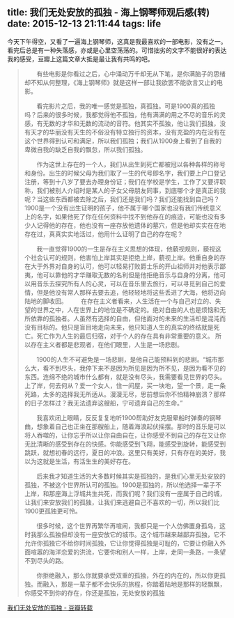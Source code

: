 title: 我们无处安放的孤独 - 海上钢琴师观后感(转)
date: 2015-12-13 21:11:44
tags: life
---

今天下午得空，又看了一遍海上钢琴师，这真是我最喜欢的一部电影，没有之一。看完后总是有一种失落感，亦或是心里空荡荡的。可惜拙劣的文字不能很好的表达我的感受，豆瓣上这篇文章大抵是最让我有共鸣的吧。

> &#160; &#160; &#160; &#160;有些电影是你看过之后，心中涌动万千却无从下笔，是你满脑子的思绪却不知从何整理，《海上钢琴师》就是这样一部让我欲罢不能欲言又止的电影。
> 
> &#160; &#160; &#160; &#160;看完影片之后，我的唯一感觉是孤独，真孤独。可是1900真的孤独吗？后来的很多时候，我都觉得他不孤独，他有满满的用之不尽的音乐的灵感，有无数的才华和无数的流动的音符。他其实不孤独，他让我们孤独，没有天才的华丽没有天生的不俗没有特立独行的资本，没有充盈的内在没有在这个世界得到认可和满足，所以我们孤独；我们从1900身上看到了自我的卑微自我的缺乏自我的飘忽，所以我们孤独。
> 
> &#160; &#160; &#160; &#160;作为这世上存在的一个人，我们从出生到死亡都被冠以各种各样的称号和身份。出生的时候父母为我们取了一生的代号即名字，我们要上户口登记注册，等到十八岁了要去办理身份证；我们在学校是学生，工作了又要评职称，我们被别人介绍时是某人的子女父母朋友同事，到底哪个才是真正的我呢？当这些东西都被去除之后，我们还是我们吗？我们还能找到自己吗？1900是一个没有出生证明的孩子，他不属于哪个国家也没有我们传统意义上的名字，如果他死了你在任何资料中找不到他存在的痕迹，可能也没有多少人记得他的存在，他也没有一座存放他遗体的墓穴，但是他却实实在在地存在过，真真实实地活过，他用什么证明了自己的存在呢？
> 
> &#160; &#160; &#160; &#160;我一直觉得1900的一生是存在主义思想的体现，他藐视规则，藐视这个社会认可的规则，他害怕上岸其实是拒绝上岸，藐视上岸。他重自身的存在大于外界对自身的认可，他可以轻易打败爵士乐的开山祖师并对他表示鄙夷，他可以靠他的才华赚取无数的名利但是他拒绝音乐与自身的分离，他可以用音乐去探究所有人的心灵，可以在音乐里去旅行，可以寻觅到自己的爱情，但是他没有常人那样去要去追，他轻轻地将这些丢进了大海，他将迈向陆地的脚收回。
> &#160; &#160; &#160; &#160;在存在主义者看来，人生活在一个与自己对立的、失望的世界之中，人在世界上的地位是不确定的。绝对自由的人也是烦恼和无所依靠的孤独者。人虽然有选择的自由，但他面对的未来的生活却是混沌而没有目标的。他只是盲目地走向未来，他只知道人生的真实的终结就是死亡。死亡作为人生的最后归宿，对于个人的存在具有非常重要的意义。 所以存在主义者都是悲观者，在他们眼里，人生是一场悲剧。
> 
> &#160; &#160; &#160; &#160;1900的人生不可避免是一场悲剧，是他自己能预料到的悲剧。“城市那么大，看不到尽头，我停下来不是因为所见是因为所不见，是因为看不见的东西。连绵不绝的城市什么都有，就是没有尽头，我需要看见世界的尽头。上了岸，何去何从？爱一个女人，住一间屋，买一块地，望一个景，走一条死路，太多的选择我无所适从。漫漫无尽，思前想后你不怕精神崩溃？那样的日子怎样过？我无法遗弃这艘船，宁可遗弃自己的生命。”
> 
> &#160; &#160; &#160; &#160;我喜欢闭上眼睛，反反复复地听1900帮助好友克服晕船时弹奏的钢琴曲，想象着自己也正坐在那艘船上，随着海浪起伏摇摆。那时的音乐是可以将人吞噬的，让你忘乎所以让你自由自在，让你感受不到自己的存在又让你无比清晰的感受到存在的快感。你能感受到飞翔，能感受到旋转，能感受到跳跃，就想初春的远行，夏日的冲浪。这里只有美好，只有存在的美好，我以为这就是生活，有活生生的美好存在。
> 
> &#160; &#160; &#160; &#160;后来我才知道生活的大多数时候其实是孤独的，是我们心里无处安放的孤独，不被这个世界所认可的孤独。1900是孤独的，所以他选择一辈子不上岸，和那座海上浮城共生共死，而我们呢？我们没有一座属于自己的城，让我们来安放我们的孤独，让我们来逃避自己不喜欢的一切，所以我们比1900更孤独更可怜。
> 
> &#160; &#160; &#160; &#160;很多时候，这个世界再繁华再喧闹，我都只是一个人仿佛置身孤岛，这时我那么孤独但却没有一座安放它的城市。这个城市越来越鄙弃孤独，它不允许你孤独它不给你时间孤独，它让你觉得孤独是可耻的，它要让你融入外面喧嚣的海洋恋爱的洪流，它要你和别人一样，上岸，走同一条路，一条望不到尽头的路。
> 
> &#160; &#160; &#160; &#160;你拒绝融入，那么你就要承受双重的孤独，外在的内在的，所以你更孤独。而融入，那是一辈子都不会快乐的旅程，你踏着陆地是那样的轻飘飘，你感受不到你的存在，你还是孤独，无处安放的孤独

[我们无处安放的孤独 - 豆瓣转载](http://movie.douban.com/review/1316127/ "链接到豆瓣")